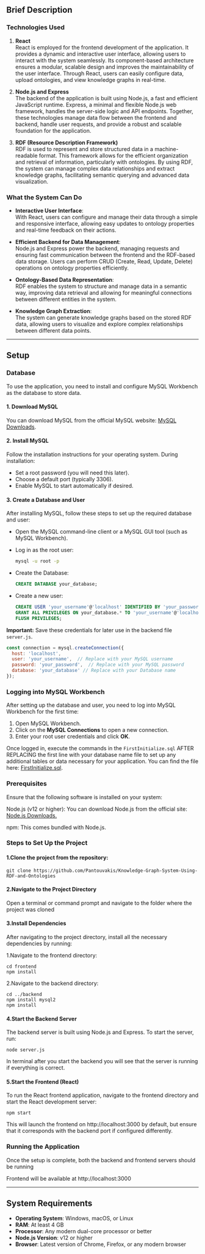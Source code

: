 ## Brief Description

### Technologies Used

1. **React**  
   React is employed for the frontend development of the application. It provides a dynamic and interactive user interface, allowing users to interact with the system seamlessly. Its component-based architecture ensures a modular, scalable design and improves the maintainability of the user interface. Through React, users can easily configure data, upload ontologies, and view knowledge graphs in real-time.

2. **Node.js and Express**  
   The backend of the application is built using Node.js, a fast and efficient JavaScript runtime. Express, a minimal and flexible Node.js web framework, handles the server-side logic and API endpoints. Together, these technologies manage data flow between the frontend and backend, handle user requests, and provide a robust and scalable foundation for the application.

3. **RDF (Resource Description Framework)**  
   RDF is used to represent and store structured data in a machine-readable format. This framework allows for the efficient organization and retrieval of information, particularly with ontologies. By using RDF, the system can manage complex data relationships and extract knowledge graphs, facilitating semantic querying and advanced data visualization.

### What the System Can Do

- **Interactive User Interface**:  
  With React, users can configure and manage their data through a simple and responsive interface, allowing easy updates to ontology properties and real-time feedback on their actions.

- **Efficient Backend for Data Management**:  
  Node.js and Express power the backend, managing requests and ensuring fast communication between the frontend and the RDF-based data storage. Users can perform CRUD (Create, Read, Update, Delete) operations on ontology properties efficiently.

- **Ontology-Based Data Representation**:  
  RDF enables the system to structure and manage data in a semantic way, improving data retrieval and allowing for meaningful connections between different entities in the system.

- **Knowledge Graph Extraction**:  
  The system can generate knowledge graphs based on the stored RDF data, allowing users to visualize and explore complex relationships between different data points.

---


## Setup

### Database
To use the application, you need to install and configure MySQL Workbench as the database to store data.

#### 1. Download MySQL
You can download MySQL from the official MySQL website: [MySQL Downloads](https://dev.mysql.com/downloads/).

#### 2. Install MySQL
Follow the installation instructions for your operating system. During installation:

- Set a root password (you will need this later).
- Choose a default port (typically 3306).
- Enable MySQL to start automatically if desired.

#### 3. Create a Database and User
After installing MySQL, follow these steps to set up the required database and user:

- Open the MySQL command-line client or a MySQL GUI tool (such as MySQL Workbench).
- Log in as the root user:

    ```bash
    mysql -u root -p
    ```

- Create the Database:

    ```sql
    CREATE DATABASE your_database;
    ```

- Create a new user:

    ```sql
    CREATE USER 'your_username'@'localhost' IDENTIFIED BY 'your_password';
    GRANT ALL PRIVILEGES ON your_database.* TO 'your_username'@'localhost';
    FLUSH PRIVILEGES;
    ```

**Important:** Save these credentials for later use in the backend file `server.js`.

```javascript
const connection = mysql.createConnection({
  host: 'localhost',
  user: 'your_username',  // Replace with your MySQL username
  password: 'your_password',  // Replace with your MySQL password
  database: 'your_database' // Replace with your Database name
});
```

### Logging into MySQL Workbench
After setting up the database and user, you need to log into MySQL Workbench for the first time:

1. Open MySQL Workbench.
2. Click on the **MySQL Connections** to open a new connection.
3. Enter your root user credentials and click **OK**.

Once logged in, execute the commands in the `FirstInitialize.sql` AFTER REPLACING the first line with your database name file to set up any additional tables or data necessary for your application. You can find the file here: [FirstInitialize.sql](https://github.com/Pantouvakis/Knowledge-Graph-System-Using-RDF-and-Ontologies/blob/main/FirstInitialize.sql).

### Prerequisites
Ensure that the following software is installed on your system:

Node.js (v12 or higher): You can download Node.js from the official site: [Node.js Downloads.](https://nodejs.org/dist/v20.17.0/node-v20.17.0-x64.msi)

npm: This comes bundled with Node.js.


### Steps to Set Up the Project
#### 1.Clone the project from the repository: 

    git clone https://github.com/Pantouvakis/Knowledge-Graph-System-Using-RDF-and-Ontologies
#### 2.Navigate to the Project Directory
Open a terminal or command prompt and navigate to the folder where the project was cloned

#### 3.Install Dependencies
After navigating to the project directory, install all the necessary dependencies by running:

1.Navigate to the frontend directory:

    cd frontend
    npm install

2.Navigate to the backend directory:

    cd ../backend
    npm install mysql2
    npm install
#### 4.Start the Backend Server 
The backend server is built using Node.js and Express. To start the server, run:

    node server.js
In terminal after you start the backend you will see that the server is running if everything is correct.
#### 5.Start the Frontend (React)
To run the React frontend application, navigate to the frontend directory and start the React development server:

    npm start
This will launch the frontend on http://localhost:3000 by default, but ensure that it corresponds with the backend port if configured differently.

### Running the Application
Once the setup is complete, both the backend and frontend servers should be running

Frontend will be available at http://localhost:3000


---


## System Requirements

- **Operating System**: Windows, macOS, or Linux
- **RAM**: At least 4 GB
- **Processor**: Any modern dual-core processor or better
- **Node.js Version**: v12 or higher
- **Browser**: Latest version of Chrome, Firefox, or any modern browser
